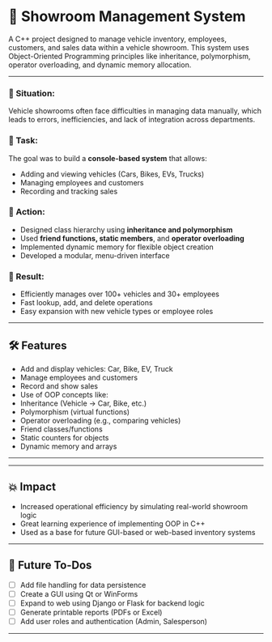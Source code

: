 # 🚗 Showroom Management System

A C++ project designed to manage vehicle inventory, employees, customers, and sales data within a vehicle showroom. This system uses Object-Oriented Programming principles like inheritance, polymorphism, operator overloading, and dynamic memory allocation.

---


### 🔹 Situation:
Vehicle showrooms often face difficulties in managing data manually, which leads to errors, inefficiencies, and lack of integration across departments.

### 🔹 Task:
The goal was to build a **console-based system** that allows:
- Adding and viewing vehicles (Cars, Bikes, EVs, Trucks)
- Managing employees and customers
- Recording and tracking sales

### 🔹 Action:
- Designed class hierarchy using **inheritance and polymorphism**
- Used **friend functions, static members**, and **operator overloading**
- Implemented dynamic memory for flexible object creation
- Developed a modular, menu-driven interface

### 🔹 Result:
- Efficiently manages over 100+ vehicles and 30+ employees
- Fast lookup, add, and delete operations
- Easy expansion with new vehicle types or employee roles

---

## 🛠️ Features

-  Add and display vehicles: Car, Bike, EV, Truck
-  Manage employees and customers
-  Record and show sales
-  Use of OOP concepts like:
  - Inheritance (Vehicle → Car, Bike, etc.)
  - Polymorphism (virtual functions)
  - Operator overloading (e.g., comparing vehicles)
  - Friend classes/functions
  - Static counters for objects
  - Dynamic memory and arrays

---


---

## 💥 Impact

-  Increased operational efficiency by simulating real-world showroom logic
-  Great learning experience of implementing OOP in C++
-  Used as a base for future GUI-based or web-based inventory systems

---

## 📌 Future To-Dos

- [ ]  Add file handling for data persistence
- [ ]  Create a GUI using Qt or WinForms
- [ ]  Expand to web using Django or Flask for backend logic
- [ ] Generate printable reports (PDFs or Excel)
- [ ]  Add user roles and authentication (Admin, Salesperson)

---


